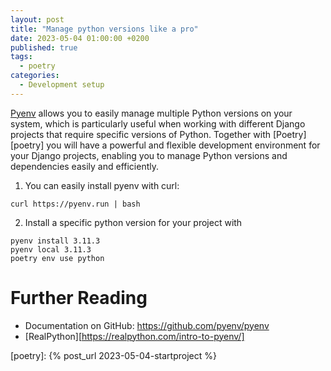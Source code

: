 ```yaml
---
layout: post
title: "Manage python versions like a pro"
date: 2023-05-04 01:00:00 +0200
published: true
tags:
  - poetry
categories:
  - Development setup
---
```


[Pyenv][pyenv-install] allows you to easily manage multiple Python versions on your system, which is particularly useful when working with different Django projects that require specific versions of Python. 
Together with [Poetry][poetry] you will have a powerful and flexible development environment for your Django projects, enabling you to manage Python versions and dependencies easily and efficiently.

1. You can easily install pyenv with curl:
```
curl https://pyenv.run | bash
```

2. Install a specific python version for your project with
```
pyenv install 3.11.3
pyenv local 3.11.3
poetry env use python
```

# Further Reading

* Documentation on GitHub: https://github.com/pyenv/pyenv
* [RealPython][https://realpython.com/intro-to-pyenv/]

[poetry]: {% post_url 2023-05-04-startproject %}

[pyenv-install]: https://github.com/pyenv/pyenv#installation
[pyenv-docs]: https://github.com/pyenv/pyenv
